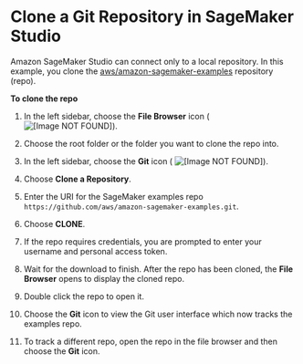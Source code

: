# Clone a Git Repository in SageMaker Studio<a name="studio-tasks-git"></a>

Amazon SageMaker Studio can connect only to a local repository\. In this example, you clone the [aws/amazon\-sagemaker\-examples](https://github.com/aws/amazon-sagemaker-examples) repository \(repo\)\. 

**To clone the repo**

1. In the left sidebar, choose the **File Browser** icon \( ![\[Image NOT FOUND\]](http://docs.aws.amazon.com/sagemaker/latest/dg/images/icons/File_browser_squid.png)\)\.

1. Choose the root folder or the folder you want to clone the repo into\.

1. In the left sidebar, choose the **Git** icon \( ![\[Image NOT FOUND\]](http://docs.aws.amazon.com/sagemaker/latest/dg/images/icons/Git_squid.png)\)\.

1. Choose **Clone a Repository**\.

1. Enter the URI for the SageMaker examples repo `https://github.com/aws/amazon-sagemaker-examples.git`\.

1. Choose **CLONE**\.

1. If the repo requires credentials, you are prompted to enter your username and personal access token\.

1. Wait for the download to finish\. After the repo has been cloned, the **File Browser** opens to display the cloned repo\.

1. Double click the repo to open it\.

1. Choose the **Git** icon to view the Git user interface which now tracks the examples repo\.

1. To track a different repo, open the repo in the file browser and then choose the **Git** icon\.